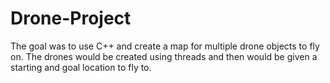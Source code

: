 # Drone-Project
The goal was to use C++ and create a map for multiple drone objects to fly on. The drones would be created using threads and then would be given a starting and goal location to fly to. 
